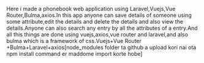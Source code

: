 Here i made a phonebook web application using Laravel,Vuejs,Vue Router,Bulma,axios.In this app anyone can save details of someone using some attribute,edit the details and delete the details and also view the details.Anyone can also search any entry by all the attributes of a entry.And all this things are done using vuejs,axios,vue router and laravel,and also bulma which is a framework of css.Vuejs+Vue Router +Bulma+Laravel+axios[node_modules folder ta github a upload kori nai ota npm install command er maddome import korte hobe]
